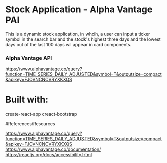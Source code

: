 # Stock Application - Alpha Vantage PAI

This is a dynamic stock application, in whcih, a user can input a ticker symbol in the search bar and the stock's highest three days and the lowest days out of the last 100 days wil appear in card components. 

### Alpha Vantage API

https://www.alphavantage.co/query?function=TIME_SERIES_DAILY_ADJUSTED&symbol=T&outputsize=compact&apikey=FJOVNCNCVRYXKXQS

# Built with:

create-react-app
creact-bootstrap

#References/Resources

https://www.alphavantage.co/query?function=TIME_SERIES_DAILY_ADJUSTED&symbol=T&outputsize=compact&apikey=FJOVNCNCVRYXKXQS
https://www.alphavantage.co/documentation/
https://reactjs.org/docs/accessibility.html

